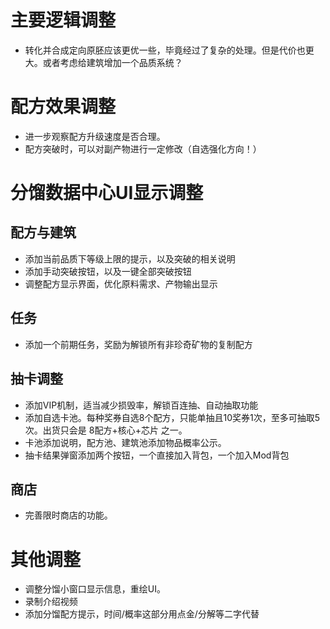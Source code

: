 ﻿# 主要逻辑调整
* 转化并合成定向原胚应该更优一些，毕竟经过了复杂的处理。但是代价也更大。或者考虑给建筑增加一个品质系统？

# 配方效果调整
* 进一步观察配方升级速度是否合理。
* 配方突破时，可以对副产物进行一定修改（自选强化方向！）

# 分馏数据中心UI显示调整
## 配方与建筑
* 添加当前品质下等级上限的提示，以及突破的相关说明
* 添加手动突破按钮，以及一键全部突破按钮
* 调整配方显示界面，优化原料需求、产物输出显示
## 任务
* 添加一个前期任务，奖励为解锁所有非珍奇矿物的复制配方
## 抽卡调整
* 添加VIP机制，适当减少损毁率，解锁百连抽、自动抽取功能
* 添加自选卡池。每种奖券自选8个配方，只能单抽且10奖券1次，至多可抽取5次。出货只会是 8配方+核心+芯片 之一。
* 卡池添加说明，配方池、建筑池添加物品概率公示。
* 抽卡结果弹窗添加两个按钮，一个直接加入背包，一个加入Mod背包
## 商店
* 完善限时商店的功能。

# 其他调整
* 调整分馏小窗口显示信息，重绘UI。
* 录制介绍视频
* 添加分馏配方提示，时间/概率这部分用点金/分解等二字代替